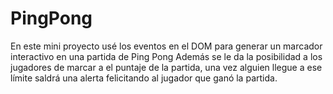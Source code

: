 # PingPong
En este mini proyecto usé los eventos en el DOM para generar un marcador interactivo en una partida de Ping Pong 
Además se le da la posibilidad a los jugadores de marcar a el puntaje de la partida,  una vez alguien llegue a ese límite
saldrá una alerta felicitando al jugador que ganó la partida.
